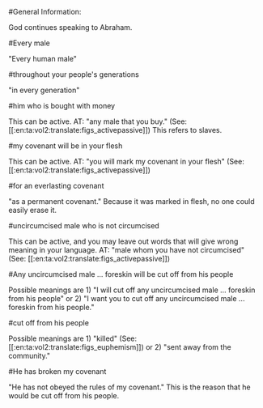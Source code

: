 #General Information:

God continues speaking to Abraham.

#Every male

"Every human male"

#throughout your people's generations

"in every generation"

#him who is bought with money

This can be active. AT: "any male that you buy." (See: [[:en:ta:vol2:translate:figs_activepassive]]) This refers to slaves.

#my covenant will be in your flesh

This can be active. AT: "you will mark my covenant in your flesh" (See: [[:en:ta:vol2:translate:figs_activepassive]])

#for an everlasting covenant

"as a permanent covenant." Because it was marked in flesh, no one could easily erase it.

#uncircumcised male who is not circumcised

This can be active, and you may leave out words that will give wrong meaning in your language. AT: "male whom you have not circumcised" (See: [[:en:ta:vol2:translate:figs_activepassive]])

#Any uncircumcised male ... foreskin will be cut off from his people

Possible meanings are 1) "I will cut off any uncircumcised male ... foreskin from his people" or 2) "I want you to cut off any uncircumcised male ... foreskin from his people."

#cut off from his people

Possible meanings are 1) "killed" (See: [[:en:ta:vol2:translate:figs_euphemism]]) or 2) "sent away from the community."

#He has broken my covenant

"He has not obeyed the rules of my covenant." This is the reason that he would be cut off from his people.